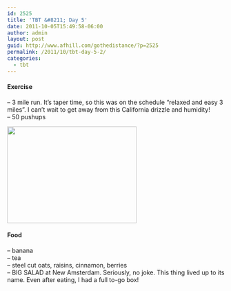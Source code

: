 ```yaml
---
id: 2525
title: 'TBT &#8211; Day 5'
date: 2011-10-05T15:49:58-06:00
author: admin
layout: post
guid: http://www.afhill.com/gothedistance/?p=2525
permalink: /2011/10/tbt-day-5-2/
categories:
  - tbt
---
```

#### Exercise

&#8211; 3 mile run. It&#8217;s taper time, so this was on the schedule &#8220;relaxed and easy 3 miles&#8221;. I can&#8217;t wait to get away from this California drizzle and humidity!  
&#8211; 50 pushups

[<img src="http://www.afhill.com/gothedistance/wp-content/uploads/2011/10/salad-300x224.jpg" alt="" title="BIG SALAD" width="300" height="224" class="alignright size-medium wp-image-2526" />](http://www.afhill.com/gothedistance/wp-content/uploads/2011/10/salad.jpg)

#### Food

&#8211; banana  
&#8211; tea  
&#8211; steel cut oats, raisins, cinnamon, berries  
&#8211; BIG SALAD at New Amsterdam. Seriously, no joke. This thing lived up to its name. Even after eating, I had a full to-go box!
